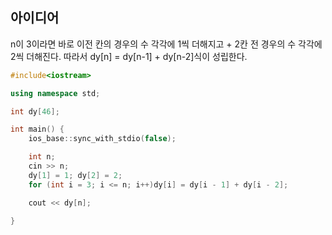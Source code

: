 
## 아이디어 
 n이 3이라면 바로 이전 칸의 경우의 수 각각에 1씩 더해지고 + 2칸 전 경우의 수 각각에 2씩 더해진다.
 따라서 dy[n] = dy[n-1] + dy[n-2]식이 성립한다.

``` cpp
#include<iostream>

using namespace std;

int dy[46];

int main() {
	ios_base::sync_with_stdio(false);

	int n;
	cin >> n;
	dy[1] = 1; dy[2] = 2;
	for (int i = 3; i <= n; i++)dy[i] = dy[i - 1] + dy[i - 2];

	cout << dy[n];

}
```